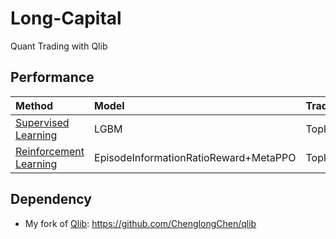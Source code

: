 # Long-Capital
Quant Trading with Qlib

## Performance
|Method| Model | Trading Strategy | IR |
| :--- | :------- |:------- | :-----------: |
| [Supervised Learning](examples/sl.ipynb) | LGBM | TopkDropoutStrategy | 1.644155 |
| [Reinforcement Learning](examples/rl.ipynb)| EpisodeInformationRatioReward+MetaPPO | TopkDropoutDynamicStrategy | **2.143160**|

## Dependency
- My fork of [Qlib](https://github.com/microsoft/qlib): https://github.com/ChenglongChen/qlib
